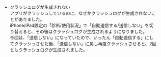 * クラッシュログが生成されない  
アプリがクラッシュしているのに、なぜかクラッシュログが生成されないことがありました。  
iPhone/iPad設定の「診断/使用状況」で「自動送信する/送信しない」を切り替えると、その後はクラッシュログが生成されるようになりました。  
今回は、「送信しない」になっていたので、いったん「自動送信する」にしてクラッシュさせた後、「送信しない」に戻し再度クラッシュさせると、2回ともクラッシュログが生成されました。
